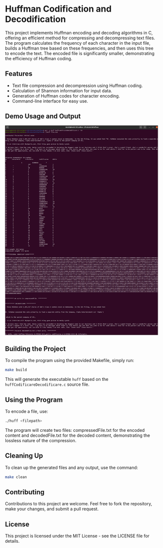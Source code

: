 # Huffman Codification and Decodification

This project implements Huffman encoding and decoding algorithms in C, offering an efficient method for compressing and decompressing text files. The program calculates the frequency of each character in the input file, builds a Huffman tree based on these frequencies, and then uses this tree to encode the text. The encoded file is significantly smaller, demonstrating the efficiency of Huffman coding.

## Features
- Text file compression and decompression using Huffman coding.
- Calculation of Shannon information for input data.
- Generation of Huffman codes for character encoding.
- Command-line interface for easy use.

## Demo Usage and Output

![Huffman Codification Demo](https://raw.githubusercontent.com/danielw98/Huffman/master/HuffmanOutput.png)

## Building the Project

To compile the program using the provided Makefile, simply run:

```bash
make build
```

This will generate the executable `huff` based on the `huffCodificareDecodificare.c` source file.

## Using the Program

To encode a file, use:
```bash
./huff <filepath>
```

The program will create two files: compressedFile.txt for the encoded content and decodedFile.txt for the decoded content, demonstrating the lossless nature of the compression.

## Cleaning Up

To clean up the generated files and any output, use the command:

```bash
make clean
```

## Contributing
Contributions to this project are welcome. Feel free to fork the repository, make your changes, and submit a pull request.

## License
This project is licensed under the MIT License - see the LICENSE file for details.
